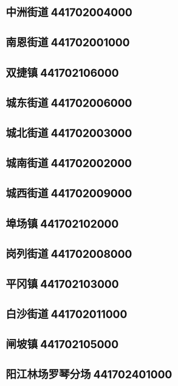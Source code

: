 # 中洲街道 441702004000
# 南恩街道 441702001000
# 双捷镇 441702106000
# 城东街道 441702006000
# 城北街道 441702003000
# 城南街道 441702002000
# 城西街道 441702009000
# 埠场镇 441702102000
# 岗列街道 441702008000
# 平冈镇 441702103000
# 白沙街道 441702011000
# 闸坡镇 441702105000
# 阳江林场罗琴分场 441702401000
